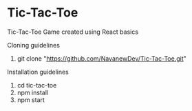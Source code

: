 # Tic-Tac-Toe
Tic-Tac-Toe Game created using React basics

Cloning guidelines
1. git clone "https://github.com/NavanewDev/Tic-Tac-Toe.git"

Installation guidelines
1. cd tic-tac-toe
2. npm install
3. npm start
